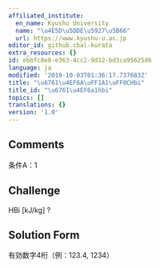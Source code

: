 ```yaml
---
affiliated_institute:
  en_name: Kyushu University
  name: "\u4E5D\u5DDE\u5927\u5B66"
  url: https://www.kyushu-u.ac.jp
editor_id: github.cbal-kurata
extra_resources: {}
id: ebbfc8e8-e363-4cc2-9d12-bd3ca95625d6
language: ja
modified: '2019-10-03T01:36:17.737683Z'
title: "\u6761\u4EF6A\uFF1A1\uFF0CHbi"
title_id: "\u6761\u4EF6a1hbi"
topics: []
translations: {}
version: '1.0'
---
```


## Comments
条件A：1

## Challenge
HBi [kJ/kg] ?

## Solution Form
有効数字4桁（例：123.4,  1234）




